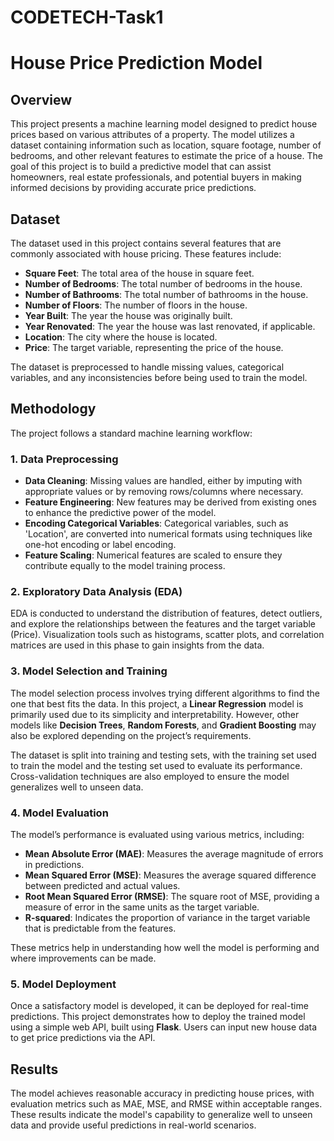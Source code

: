 # CODETECH-Task1
# House Price Prediction Model

## Overview

This project presents a machine learning model designed to predict house prices based on various attributes of a property. The model utilizes a dataset containing information such as location, square footage, number of bedrooms, and other relevant features to estimate the price of a house. The goal of this project is to build a predictive model that can assist homeowners, real estate professionals, and potential buyers in making informed decisions by providing accurate price predictions.

## Dataset

The dataset used in this project contains several features that are commonly associated with house pricing. These features include:

- **Square Feet**: The total area of the house in square feet.
- **Number of Bedrooms**: The total number of bedrooms in the house.
- **Number of Bathrooms**: The total number of bathrooms in the house.
- **Number of Floors**: The number of floors in the house.
- **Year Built**: The year the house was originally built.
- **Year Renovated**: The year the house was last renovated, if applicable.
- **Location**: The city where the house is located.
- **Price**: The target variable, representing the price of the house.

The dataset is preprocessed to handle missing values, categorical variables, and any inconsistencies before being used to train the model.

## Methodology

The project follows a standard machine learning workflow:

### 1. Data Preprocessing

- **Data Cleaning**: Missing values are handled, either by imputing with appropriate values or by removing rows/columns where necessary.
- **Feature Engineering**: New features may be derived from existing ones to enhance the predictive power of the model.
- **Encoding Categorical Variables**: Categorical variables, such as 'Location', are converted into numerical formats using techniques like one-hot encoding or label encoding.
- **Feature Scaling**: Numerical features are scaled to ensure they contribute equally to the model training process.

### 2. Exploratory Data Analysis (EDA)

EDA is conducted to understand the distribution of features, detect outliers, and explore the relationships between the features and the target variable (Price). Visualization tools such as histograms, scatter plots, and correlation matrices are used in this phase to gain insights from the data.

### 3. Model Selection and Training

The model selection process involves trying different algorithms to find the one that best fits the data. In this project, a **Linear Regression** model is primarily used due to its simplicity and interpretability. However, other models like **Decision Trees**, **Random Forests**, and **Gradient Boosting** may also be explored depending on the project’s requirements.

The dataset is split into training and testing sets, with the training set used to train the model and the testing set used to evaluate its performance. Cross-validation techniques are also employed to ensure the model generalizes well to unseen data.

### 4. Model Evaluation

The model’s performance is evaluated using various metrics, including:

- **Mean Absolute Error (MAE)**: Measures the average magnitude of errors in predictions.
- **Mean Squared Error (MSE)**: Measures the average squared difference between predicted and actual values.
- **Root Mean Squared Error (RMSE)**: The square root of MSE, providing a measure of error in the same units as the target variable.
- **R-squared**: Indicates the proportion of variance in the target variable that is predictable from the features.

These metrics help in understanding how well the model is performing and where improvements can be made.

### 5. Model Deployment

Once a satisfactory model is developed, it can be deployed for real-time predictions. This project demonstrates how to deploy the trained model using a simple web API, built using **Flask**. Users can input new house data to get price predictions via the API.

## Results

The model achieves reasonable accuracy in predicting house prices, with evaluation metrics such as MAE, MSE, and RMSE within acceptable ranges. These results indicate the model's capability to generalize well to unseen data and provide useful predictions in real-world scenarios.
